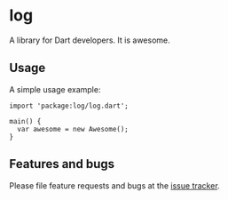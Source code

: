 # log

A library for Dart developers. It is awesome.

## Usage

A simple usage example:

    import 'package:log/log.dart';

    main() {
      var awesome = new Awesome();
    }

## Features and bugs

Please file feature requests and bugs at the [issue tracker][tracker].

[tracker]: http://example.com/issues/replaceme

